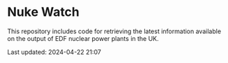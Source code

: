 # Nuke Watch

This repository includes code for retrieving the latest information available on the output of EDF nuclear power plants in the UK.

Last updated: 2024-04-22 21:07
